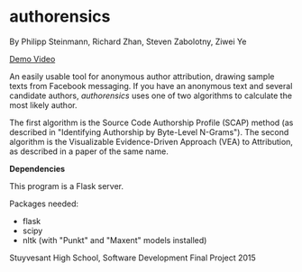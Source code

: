 # authorensics
 
By Philipp Steinmann, Richard Zhan, Steven Zabolotny, Ziwei Ye

[Demo Video](https://youtu.be/XksrKfxEprg)

An easily usable tool for anonymous author attribution, drawing sample texts from Facebook messaging. If you have an anonymous text and several candidate authors, *authorensics* uses one of two algorithms to calculate the most likely author.

The first algorithm is the Source Code Authorship Profile (SCAP) method (as described in "Identifying Authorship by Byte-Level N-Grams"). The second algorithm is the Visualizable Evidence-Driven Approach (VEA) to Attribution, as described in a paper of the same name.

**Dependencies**

This program is a Flask server.

Packages needed: 
- flask
- scipy
- nltk (with "Punkt" and "Maxent" models installed)


Stuyvesant High School, Software Development Final Project 2015
